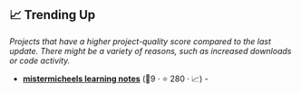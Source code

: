 ## 📈 Trending Up

_Projects that have a higher project-quality score compared to the last update. There might be a variety of reasons, such as increased downloads or code activity._

- <b><a href="https://learning-notes.mistermicheels.com/about/about/">mistermicheels learning notes</a></b> (🥈9 ·  ⭐ 280 · 📈) -  <code><img src="https://raw.githubusercontent.com/lyz-code/best-of-digital-gardens/main/.icons/programming.png" style="display:inline;" width="13" height="13"></code>

